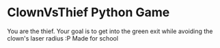 # ClownVsThief Python Game
You are the thief. Your goal is to get into the green exit while avoiding the clown's laser radius :P
Made for school
